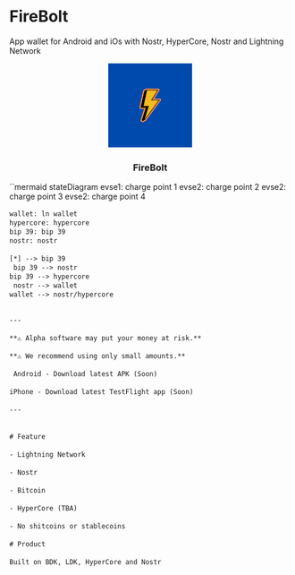 # FireBolt

App wallet for Android  and iOs with Nostr, HyperCore, Nostr and Lightning Network 

<p align="center">
  <a href="https://github.com/AreaLayer/FireBolt" title="AreaLayer">
    <img alt="FireBolt" src="./src/assets/firebolt_logo_readme.png" width="150"></img>
  </a>
</p>

<h3 align="center">FireBolt</h3>

``mermaid
stateDiagram
    evse1: charge point 1
    evse2: charge point 2
    evse2: charge point 3
    evse2: charge point 4

    wallet: ln wallet
    hypercore: hypercore
    bip 39: bip 39
    nostr: nostr

    [*] --> bip 39
     bip 39 --> nostr
    bip 39 --> hypercore
     nostr --> wallet
    wallet --> nostr/hypercore
```

---

**⚠️ Alpha software may put your money at risk.**

**⚠️ We recommend using only small amounts.**

 Android - Download latest APK (Soon)

iPhone - Download latest TestFlight app (Soon)

---


# Feature

- Lightning Network

- Nostr

- Bitcoin

- HyperCore (TBA)

- No shitcoins or stablecoins

# Product

Built on BDK, LDK, HyperCore and Nostr
